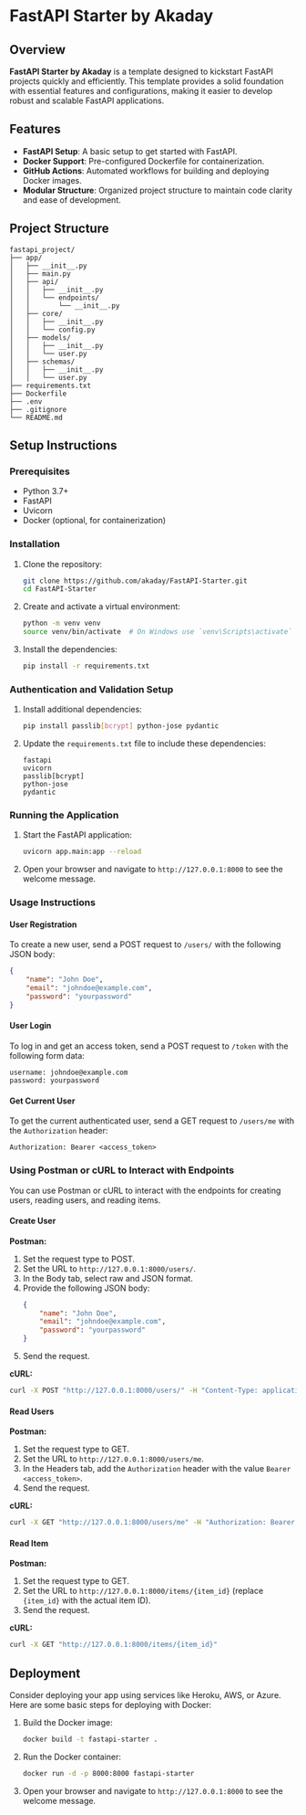 # FastAPI Starter by Akaday

## Overview
**FastAPI Starter by Akaday** is a template designed to kickstart FastAPI projects quickly and efficiently. This template provides a solid foundation with essential features and configurations, making it easier to develop robust and scalable FastAPI applications.

## Features
- **FastAPI Setup**: A basic setup to get started with FastAPI.
- **Docker Support**: Pre-configured Dockerfile for containerization.
- **GitHub Actions**: Automated workflows for building and deploying Docker images.
- **Modular Structure**: Organized project structure to maintain code clarity and ease of development.

## Project Structure
```plaintext
fastapi_project/
├── app/
│   ├── __init__.py
│   ├── main.py
│   ├── api/
│   │   ├── __init__.py
│   │   └── endpoints/
│   │       └── __init__.py
│   ├── core/
│   │   ├── __init__.py
│   │   └── config.py
│   ├── models/
│   │   ├── __init__.py
│   │   └── user.py
│   ├── schemas/
│   │   ├── __init__.py
│   │   └── user.py
├── requirements.txt
├── Dockerfile
├── .env
├── .gitignore
└── README.md
```

## Setup Instructions

### Prerequisites
- Python 3.7+
- FastAPI
- Uvicorn
- Docker (optional, for containerization)

### Installation
1. Clone the repository:
    ```sh
    git clone https://github.com/akaday/FastAPI-Starter.git
    cd FastAPI-Starter
    ```

2. Create and activate a virtual environment:
    ```sh
    python -m venv venv
    source venv/bin/activate  # On Windows use `venv\Scripts\activate`
    ```

3. Install the dependencies:
    ```sh
    pip install -r requirements.txt
    ```

### Authentication and Validation Setup
1. Install additional dependencies:
    ```sh
    pip install passlib[bcrypt] python-jose pydantic
    ```

2. Update the `requirements.txt` file to include these dependencies:
    ```plaintext
    fastapi
    uvicorn
    passlib[bcrypt]
    python-jose
    pydantic
    ```

### Running the Application
1. Start the FastAPI application:
    ```sh
    uvicorn app.main:app --reload
    ```

2. Open your browser and navigate to `http://127.0.0.1:8000` to see the welcome message.

### Usage Instructions

#### User Registration
To create a new user, send a POST request to `/users/` with the following JSON body:
```json
{
    "name": "John Doe",
    "email": "johndoe@example.com",
    "password": "yourpassword"
}
```

#### User Login
To log in and get an access token, send a POST request to `/token` with the following form data:
```plaintext
username: johndoe@example.com
password: yourpassword
```

#### Get Current User
To get the current authenticated user, send a GET request to `/users/me` with the `Authorization` header:
```plaintext
Authorization: Bearer <access_token>
```

### Using Postman or cURL to Interact with Endpoints

You can use Postman or cURL to interact with the endpoints for creating users, reading users, and reading items.

#### Create User
**Postman:**
1. Set the request type to POST.
2. Set the URL to `http://127.0.0.1:8000/users/`.
3. In the Body tab, select raw and JSON format.
4. Provide the following JSON body:
    ```json
    {
        "name": "John Doe",
        "email": "johndoe@example.com",
        "password": "yourpassword"
    }
    ```
5. Send the request.

**cURL:**
```sh
curl -X POST "http://127.0.0.1:8000/users/" -H "Content-Type: application/json" -d '{"name": "John Doe", "email": "johndoe@example.com", "password": "yourpassword"}'
```

#### Read Users
**Postman:**
1. Set the request type to GET.
2. Set the URL to `http://127.0.0.1:8000/users/me`.
3. In the Headers tab, add the `Authorization` header with the value `Bearer <access_token>`.
4. Send the request.

**cURL:**
```sh
curl -X GET "http://127.0.0.1:8000/users/me" -H "Authorization: Bearer <access_token>"
```

#### Read Item
**Postman:**
1. Set the request type to GET.
2. Set the URL to `http://127.0.0.1:8000/items/{item_id}` (replace `{item_id}` with the actual item ID).
3. Send the request.

**cURL:**
```sh
curl -X GET "http://127.0.0.1:8000/items/{item_id}"
```

## Deployment
Consider deploying your app using services like Heroku, AWS, or Azure. Here are some basic steps for deploying with Docker:

1. Build the Docker image:
    ```sh
    docker build -t fastapi-starter .
    ```

2. Run the Docker container:
    ```sh
    docker run -d -p 8000:8000 fastapi-starter
    ```

3. Open your browser and navigate to `http://127.0.0.1:8000` to see the welcome message.
